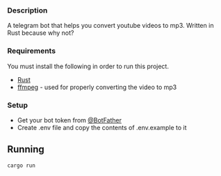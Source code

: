 ### Description

A telegram bot that helps you convert youtube videos to mp3. Written in Rust because why not?

### Requirements

You must install the following in order to run this project.

- [Rust](https://rustup.rs/)
- [ffmpeg](https://ffmpeg.org/) - used for properly converting the video to mp3

### Setup

- Get your bot token from [@BotFather](https://t.me/botfather)
- Create .env file and copy the contents of .env.example to it

## Running

```shell
cargo run
```
